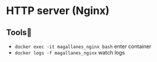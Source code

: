 # HTTP server (Nginx)

## Tools🐳

   * `docker exec -it magallanes_nginx bash` enter container
   * `docker logs -f magallanes_nginx` watch logs

